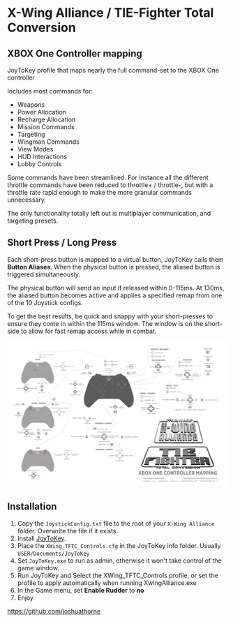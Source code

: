 # X-Wing Alliance / TIE-Fighter Total Conversion
## XBOX One Controller mapping
JoyToKey profile that maps nearly the full command-set to the XBOX One controller

Includes most commands for: 
- Weapons
- Power Allocation
- Recharge Allocation
- Mission Commands
- Targeting
- Wingman Commands
- View Modes
- HUD Interactions
- Lobby Controls

Some commands have been streamlined. For instance all the different throttle commands have been reduced to throttle+ / throttle-, but with a throttle rate rapid enough to make the more granular commands unnecessary.

The only functionality totally left out is multiplayer communication, and targeting presets.

## Short Press / Long Press
Each short-press button is mapped to a virtual button, JoyToKey calls them **Button Aliases**. When the physical button is pressed, the aliased button is triggered simultaneously.  

The physical button will send an input if released within 0-115ms. At 130ms, the aliased button becomes active and applies a specified remap from one of the 10 Joystick configs. 

To get the best results, be quick and snappy with your short-presses to ensure they come in within the 115ms window. The window is on the short-side to allow for fast remap access while in combat.

![Full Controller map](../../_images/XBox_One_Comprehensive_Joytokey_Config.jpg)

## Installation
1. Copy the `JoystickConfig.txt` file to the root of your `X-Wing Alliance` folder. Overwrite the file if it exists.
3. Install [JoyToKey](https://joytokey.net/en/).
4. Place the `XWing_TFTC_Controls.cfg` in the JoyToKey info folder. Usually `USER/Documents/JoyToKey`
4. Set `JoyToKey.exe` to run as admin, otherwise it won't take control of the game window.
5. Run JoyToKey and Select the XWing_TFTC_Controls profile, or set the profile to apply automatically when running XwingAlliance.exe
6. In the Game menu, set **Enable Rudder** to **no**
7. Enjoy

https://github.com/joshuathorne
